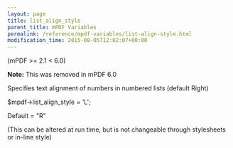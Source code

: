 ```yaml
---
layout: page
title: list_align_style
parent_title: mPDF Variables
permalink: /reference/mpdf-variables/list-align-style.html
modification_time: 2015-08-05T12:02:07+00:00
---
```


<p>(mPDF &gt;= 2.1 &lt; 6.0)</p>

<div class="alert alert-info" role="alert"><strong>Note:</strong> This was removed in mPDF 6.0</div>
<p>Specifies text alignment of numbers in numbered lists (default Right) 

$mpdf-&gt;list_align_style = 'L';</p>
<p>Default = "R"</p>
<p>(This can be altered at run time, but is not changeable through stylesheets or in-line style)</p>
